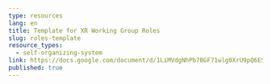```yaml
---
type: resources
lang: en
title: Template for XR Working Group Roles
slug: roles-template
resource_types:
  - self-organizing-system
link: https://docs.google.com/document/d/1LiMVdgNhPb7BGF71wlg0XrU9pQ6ESHX2YMj8uT6ly4w/edit
published: true
---
```

